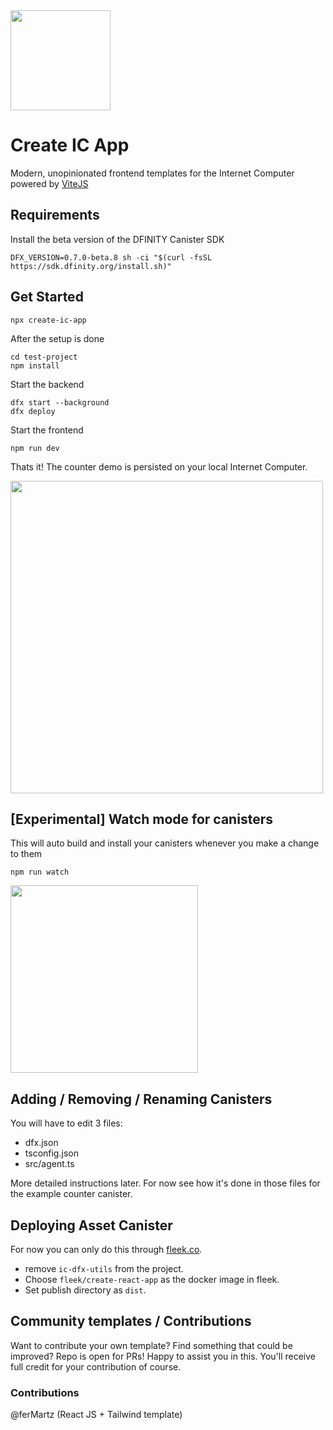 <img height=160 src="https://sdk.dfinity.org/_/img/logo.svg" />

# Create IC App

Modern, unopinionated frontend templates for the Internet Computer powered by [ViteJS](https://vitejs.dev/)


## Requirements

Install the beta version of the DFINITY Canister SDK

```
DFX_VERSION=0.7.0-beta.8 sh -ci "$(curl -fsSL https://sdk.dfinity.org/install.sh)" 
```

## Get Started

```
npx create-ic-app
```

After the setup is done
```
cd test-project
npm install
```
Start the backend
```
dfx start --background
dfx deploy
```
Start the frontend
```
npm run dev
```
Thats it! The counter demo is persisted on your local Internet Computer.

<img width=500 src="https://cdn.discordapp.com/attachments/748420568268800060/835322875690221578/unknown.png" />

## [Experimental] Watch mode for canisters
This will auto build and install your canisters whenever you make a change to them
```
npm run watch
```
<img width=300 src="https://i.imgur.com/JY6slsW.gif" />

## Adding / Removing / Renaming Canisters

You will have to edit 3 files:

* dfx.json
* tsconfig.json
* src/agent.ts

More detailed instructions later. For now see how it's done in those files for the example counter canister.

## Deploying Asset Canister

For now you can only do this through [fleek.co](Fleek).
* remove `ic-dfx-utils` from the project.
* Choose `fleek/create-react-app` as the docker image in fleek.
* Set publish directory as `dist`.

## Community templates / Contributions
Want to contribute your own template? Find something that could be improved? Repo is open for PRs! Happy to assist you in this. You'll receive full credit for your contribution of course.

### Contributions
@ferMartz (React JS + Tailwind template)
